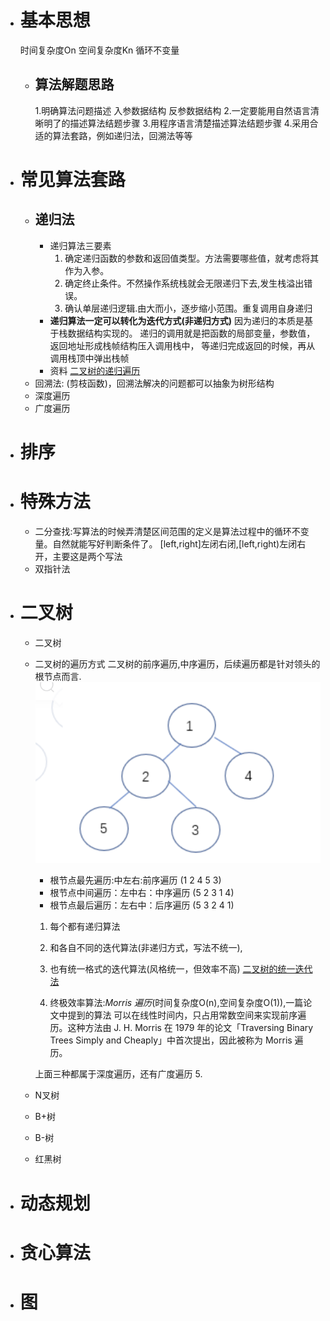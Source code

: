 - # 基本思想
  时间复杂度On
  空间复杂度Kn
  循环不变量
	- ## 算法解题思路
	  1.明确算法问题描述
	  入参数据结构
	  反参数据结构
	  2.一定要能用自然语言清晰明了的描述算法结题步骤
	  3.用程序语言清楚描述算法结题步骤
	  4.采用合适的算法套路，例如递归法，回溯法等等
- # 常见算法套路
	- ## 递归法
		- 递归算法三要素
		  1. 确定递归函数的参数和返回值类型。方法需要哪些值，就考虑将其作为入参。
		  2. 确定终止条件。不然操作系统栈就会无限递归下去,发生栈溢出错误。
		  3. 确认单层递归逻辑.由大而小，逐步缩小范围。重复调用自身递归
		- **递归算法一定可以转化为迭代方式(非递归方式)**
		  因为递归的本质是基于栈数据结构实现的。
		  递归的调用就是把函数的局部变量，参数值，返回地址形成栈帧结构压入调用栈中，
		  等递归完成返回的时候，再从调用栈顶中弹出栈帧
		- 资料
		  [二叉树的递归遍历](https://programmercarl.com/%E4%BA%8C%E5%8F%89%E6%A0%91%E7%9A%84%E9%80%92%E5%BD%92%E9%81%8D%E5%8E%86.html)
	- 回溯法: (剪枝函数)，回溯法解决的问题都可以抽象为树形结构
	- 深度遍历
	- 广度遍历
- # 排序
- # 特殊方法
	- 二分查找:写算法的时候弄清楚区间范围的定义是算法过程中的循环不变量。自然就能写好判断条件了。
	  [left,right]左闭右闭,[left,right)左闭右开，主要这是两个写法
	- 双指针法
- # 二叉树
	- 二叉树
	- 二叉树的遍历方式
	  二叉树的前序遍历,中序遍历，后续遍历都是针对领头的根节点而言.
	  ![一颗二叉树如下](../assets/截屏2022-05-23_下午3.31.47_1653362079002_0.png) 
	   * 根节点最先遍历:中左右:前序遍历 (1 2 4 5 3)
	   * 根节点中间遍历：左中右：中序遍历 (5 2 3 1 4)
	   * 根节点最后遍历：左右中：后序遍历 (5 3 2 4 1)
	  1. 每个都有递归算法
	  2. 和各自不同的迭代算法(非递归方式，写法不统一),
	  3. 也有统一格式的迭代算法(风格统一，但效率不高)
	  [二叉树的统一迭代法](https://programmercarl.com/%E4%BA%8C%E5%8F%89%E6%A0%91%E7%9A%84%E7%BB%9F%E4%B8%80%E8%BF%AD%E4%BB%A3%E6%B3%95.html#%E4%BA%8C%E5%8F%89%E6%A0%91%E7%9A%84%E7%BB%9F%E4%B8%80%E8%BF%AD%E4%BB%A3%E6%B3%95)
	  
	  4. 终极效率算法:*Morris 遍历*(时间复杂度O(n),空间复杂度O(1)),一篇论文中提到的算法
	  可以在线性时间内，只占用常数空间来实现前序遍历。这种方法由 J. H. Morris 在 1979 年的论文「Traversing Binary Trees Simply and Cheaply」中首次提出，因此被称为 Morris 遍历。
	  
	  上面三种都属于深度遍历，还有广度遍历
	  5.
	- N叉树
	- B+树
	- B-树
	- 红黑树
- # 动态规划
- # 贪心算法
- # 图